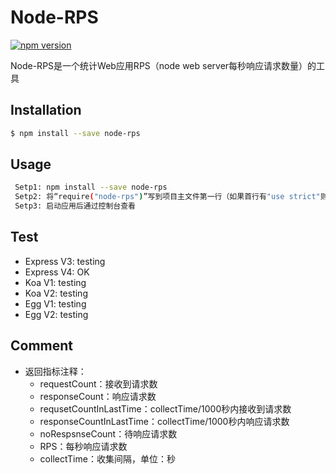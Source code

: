# Node-RPS

[![npm version](https://img.shields.io/badge/npm-1.1.0-red.svg)](https://www.npmjs.com/package/node-qps)

Node-RPS是一个统计Web应用RPS（node web server每秒响应请求数量）的工具

## Installation

```bash
$ npm install --save node-rps
```

## Usage

```bash
 Setp1: npm install --save node-rps
 Setp2: 将“require("node-rps")”写到项目主文件第一行（如果首行有"use strict"则写到"use strict"下一行）
 Setp3: 启动应用后通过控制台查看
```

## Test
 - Express V3: testing
 - Express V4: OK
 - Koa V1: testing
 - Koa V2: testing
 - Egg V1: testing
 - Egg V2: testing

## Comment
 + 返回指标注释：
     * requestCount：接收到请求数
     * responseCount：响应请求数
     * requsetCountInLastTime：collectTime/1000秒内接收到请求数
     * responseCountInLastTime：collectTime/1000秒内响应请求数
     * noRespsnseCount：待响应请求数
     * RPS：每秒响应请求数
     * collectTime：收集间隔，单位：秒
